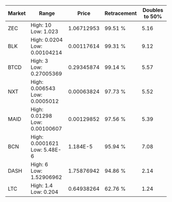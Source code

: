 | Market | Range | Price| Retracement | Doubles to 50% |
| --- | --- | --- | --- | --- |
| ZEC | High: 10<br />Low: 1.023 | 1.06712953 | 99.51 % | 5.16 |
| BLK | High: 0.0204<br />Low: 0.00104214 | 0.00117614 | 99.31 % | 9.12 |
| BTCD | High: 3<br />Low: 0.27005369 | 0.29345874 | 99.14 % | 5.57 |
| NXT | High: 0.006543<br />Low: 0.0005012 | 0.00063824 | 97.73 % | 5.52 |
| MAID | High: 0.01298<br />Low: 0.00100607 | 0.00129852 | 97.56 % | 5.39 |
| BCN | High: 0.0001621<br />Low: 5.48E-6 | 1.184E-5 | 95.94 % | 7.08 |
| DASH | High: 6<br />Low: 1.52906962 | 1.75876942 | 94.86 % | 2.14 |
| LTC | High: 1.4<br />Low: 0.204 | 0.64938264 | 62.76 % | 1.24 |
